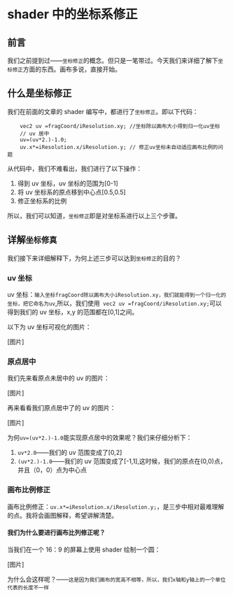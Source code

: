 # shader 中的坐标系修正

## 前言

我们之前提到过——`坐标修正`的概念。但只是一笔带过。今天我们来详细了解下`坐标修正`方面的东西。画布多说，直接开始。

## 什么是坐标修正

我们在前面的文章的 shader 编写中，都进行了`坐标修正`。即以下代码：

```
    vec2 uv =fragCoord/iResolution.xy; //坐标除以画布大小得到归一化uv坐标
    // uv 居中
    uv=(uv*2.)-1.0;
    uv.x*=iResolution.x/iResolution.y; // 修正uv坐标未自动适应画布比例的问题
```

从代码中，我们不难看出，我们进行了以下操作：

1. 得到 uv 坐标，uv 坐标的范围为[0-1]
2. 将 uv 坐标系的原点移到中心点[0.5,0.5]
3. 修正坐标系的比例

所以，我们可以知道，`坐标修正`即是对坐标系进行以上三个步骤。

## 详解`坐标修真`

我们接下来详细解释下，为何上述三步可以达到`坐标修正`的目的？

### uv 坐标

uv 坐标：`输入坐标fragCoord除以画布大小iResolution.xy，我们就能得到一个归一化的坐标，把它命名为uv`,所以，我们使用` vec2 uv =fragCoord/iResolution.xy;`可以得到我们的 uv 坐标，x,y 的范围都在[0,1]之间。

以下为 uv 坐标可视化的图片：

[图片]

### 原点居中

我们先来看原点未居中的 uv 的图片：

[图片]

再来看看我们原点居中了的 uv 的图片：

[图片]

为何`uv=(uv*2.)-1.0`能实现原点居中的效果呢？我们来仔细分析下：

1. `uv*2.0`——我们的 uv 范围变成了[0,2]
2. `(uv*2.)-1.0`——我们的 uv 范围变成了[-1,1],这时候，我们的原点在(0,0)点，并且（0，0）点为中心点

### 画布比例修正

画布比例修正：`uv.x*=iResolution.x/iResolution.y;`，是三步中相对最难理解的点。我将会画图解释，希望讲解清楚。

#### 我们为什么要进行画布比列修正呢？

当我们在一个 16：9 的屏幕上使用 shader 绘制一个圆：

[图片]

为什么会这样呢？——`这是因为我们画布的宽高不相等，所以，我们x轴和y轴上的一个单位代表的长度不一样`
